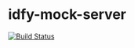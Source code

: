 # idfy-mock-server
[![Build Status](https://travis-ci.org/idfy-io/idfy-mock-server.svg?branch=master)](https://travis-ci.org/idfy-io/idfy-mock-server)
